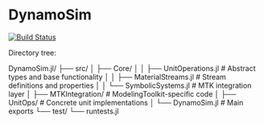 # DynamoSim

[![Build Status](https://github.com/AlirezaMiraliakbar/DynamoSim.jl/actions/workflows/CI.yml/badge.svg?branch=main)](https://github.com/AlirezaMiraliakbar/DynamoSim.jl/actions/workflows/CI.yml?query=branch%3Amain)

Directory tree:

DynamoSim.jl/
├── src/
│   ├── Core/
│   │   ├── UnitOperations.jl      # Abstract types and base functionality
│   │   ├── MaterialStreams.jl     # Stream definitions and properties
│   │   └── SymbolicSystems.jl     # MTK integration layer
│   ├── MTKIntegration/            # ModelingToolkit-specific code
│   ├── UnitOps/                   # Concrete unit implementations
│   └── DynamoSim.jl               # Main exports
└── test/
    └── runtests.jl